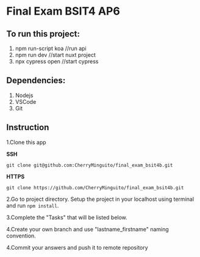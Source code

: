 # Final Exam BSIT4 AP6

## To run this project:
1. npm run-script koa //run api
2. npm run dev //start nuxt project
3. npx cypress open //start cypress


## Dependencies:
1. Nodejs
2. VSCode
3. Git

## Instruction
1.Clone this app 

**SSH**
```
git clone git@github.com:CherryMinguito/final_exam_bsit4b.git
```

**HTTPS**
```
git clone https://github.com/CherryMinguito/final_exam_bsit4b.git
```

2.Go to project directory. Setup the project in your localhost using terminal and run `npm install`.

3.Complete the "Tasks" that will be listed below.

4.Create your own branch and use "lastname_firstname" naming convention.

4.Commit your answers and push it to remote repository

